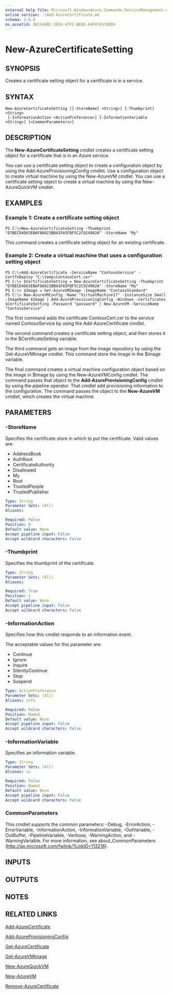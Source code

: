 ```yaml
---
external help file: Microsoft.WindowsAzure.Commands.ServiceManagement.dll-Help.xml
online version: .\Add-AzureCertificate.md
schema: 2.0.0
ms.assetid: 8B1546BC-2E59-47F2-BE0E-64F870574DD9
---
```


# New-AzureCertificateSetting

## SYNOPSIS
Creates a certificate setting object for a certificate is in a service.

## SYNTAX

```
New-AzureCertificateSetting [[-StoreName] <String>] [-Thumbprint] <String>
 [-InformationAction <ActionPreference>] [-InformationVariable <String>] [<CommonParameters>]
```

## DESCRIPTION
The **New-AzureCertificateSetting** cmdlet creates a certificate setting object for a certificate that is in an Azure service.

You can use a certificate setting object to create a configuration object by using the Add-AzureProvisioningConfig cmdlet.
Use a configuration object to create virtual machine by using the New-AzureVM cmdlet.
You can use a certificate setting object to create a virtual machine by using the New-AzureQuickVM cmdlet.

## EXAMPLES

### Example 1: Create a certificate setting object
```
PS C:\>New-AzureCertificateSetting -Thumbprint "D7BECD4D63EBAF86023BB41FA5FBF5C2C924902A" -StoreName "My"
```

This command creates a certificate setting object for an existing certificate.

### Example 2: Create a virtual machine that uses a configuration setting object
```
PS C:\>Add-AzureCertificate -ServiceName "ContosoService" -CertToDeploy "C:\temp\ContosoCert.cer"
PS C:\> $CertificateSetting = New-AzureCertificateSetting -Thumbprint "D7BECD4D63EBAF86023BB41FA5FBF5C2C924902A" -StoreName "My" 
PS C:\> $Image = Get-AzureVMImage -ImageName "ContosoStandard"
PS C:\> New-AzureVMConfig -Name "VirtualMachine17" -InstanceSize Small -ImageName $Image | Add-AzureProvisioningConfig -Windows -Certificates $CertificateSetting -Password "password" | New-AzureVM -ServiceName "ContosoService"
```

The first command adds the certificate ContosoCert.cer to the service named ContosoService by using the Add-AzureCertificate cmdlet.

The second command creates a certificate setting object, and then stores it in the $CertificateSetting variable.

The third command gets an image from the image repository by using the Get-AzureVMImage cmdlet.
This command store the image in the $Image variable.

The final command creates a virtual machine configuration object based on the image in $Image by using the New-AzureVMConfig cmdlet.
The command passes that object to the **Add-AzureProvisioningConfig** cmdlet by using the pipeline operator.
That cmdlet add provisioning information to the configuration.
The command passes the object to the **New-AzureVM** cmdlet, which creates the virtual machine.

## PARAMETERS

### -StoreName
Specifies the certificate store in which to put the certificate.
Valid values are: 

- AddressBook
- AuthRoot
- CertificateAuthority
- Disallowed
- My
- Root
- TrustedPeople
- TrustedPublisher

```yaml
Type: String
Parameter Sets: (All)
Aliases: 

Required: False
Position: 0
Default value: None
Accept pipeline input: False
Accept wildcard characters: False
```

### -Thumbprint
Specifies the thumbprint of the certificate.

```yaml
Type: String
Parameter Sets: (All)
Aliases: 

Required: True
Position: 1
Default value: None
Accept pipeline input: False
Accept wildcard characters: False
```

### -InformationAction
Specifies how this cmdlet responds to an information event.

The acceptable values for this parameter are:

- Continue
- Ignore
- Inquire
- SilentlyContinue
- Stop
- Suspend

```yaml
Type: ActionPreference
Parameter Sets: (All)
Aliases: infa

Required: False
Position: Named
Default value: None
Accept pipeline input: False
Accept wildcard characters: False
```

### -InformationVariable
Specifies an information variable.

```yaml
Type: String
Parameter Sets: (All)
Aliases: iv

Required: False
Position: Named
Default value: None
Accept pipeline input: False
Accept wildcard characters: False
```

### CommonParameters
This cmdlet supports the common parameters: -Debug, -ErrorAction, -ErrorVariable, -InformationAction, -InformationVariable, -OutVariable, -OutBuffer, -PipelineVariable, -Verbose, -WarningAction, and -WarningVariable. For more information, see about_CommonParameters (http://go.microsoft.com/fwlink/?LinkID=113216).

## INPUTS

## OUTPUTS

## NOTES

## RELATED LINKS

[Add-AzureCertificate](./Add-AzureCertificate.md)

[Add-AzureProvisioningConfig](./Add-AzureProvisioningConfig.md)

[Get-AzureCertificate](./Get-AzureCertificate.md)

[Get-AzureVMImage](./Get-AzureVMImage.md)

[New-AzureQuickVM](./New-AzureQuickVM.md)

[New-AzureVM](./New-AzureVM.md)

[Remove-AzureCertificate](./Remove-AzureCertificate.md)


